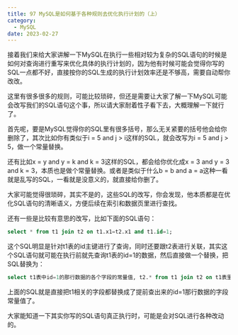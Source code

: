 ```yaml
---
title: 97 MySQL是如何基于各种规则去优化执行计划的（上）
category:
  - MySQL
date: 2023-02-27
---
```


<!-- more -->


接着我们来给大家讲解一下MySQL在执行一些相对较为复杂的SQL语句的时候是如何对查询进行重写来优化具体的执行计划的，因为他有时候可能会觉得你写的SQL一点都不好，直接按你的SQL生成的执行计划效率还是不够高，需要自动帮你改改。

这里有很多很多的规则，可能比较琐碎，但还是需要让大家了解一下MySQL可能会改写我们的SQL语句这个事，所以请大家耐着性子看下去，大概理解一下就行了。

首先呢，要是MySQL觉得你的SQL里有很多括号，那么无关紧要的括号他会给你删除了，其次比如你有类似于i = 5 and j > i这样的SQL，就会改写为i = 5 and j > 5，做一个常量替换。

还有比如x = y and y = k and k = 3这样的SQL，都会给你优化成x = 3 and y = 3 and k = 3，本质也是做个常量替换。或者是类似于什么b = b and a = a这种一看就是乱写的SQL，一看就是没意义的，就直接给你删了。

大家可能觉得很琐碎，其实不是的，这些SQL的改写，你会发现，他本质都是在优化SQL语句的清晰语义，方便后续在索引和数据页里进行查找。

还有一些是比较有意思的改写，比如下面的SQL语句：

```sql
select * from t1 join t2 on t1.x1=t2.x1 and t1.id=1;
```

这个SQL明显是针对t1表的id主键进行了查询，同时还要跟t2表进行关联，其实这个SQL语句就可能在执行前就先查询t1表的id=1的数据，然后直接做一个替换，把SQL替换为：

```sql
select t1表中id=1的那行数据的各个字段的常量值, t2.* from t1 join t2 on t1表里x1字段的常量值=t2.x1;
```

上面的SQL就是直接把t1相关的字段都替换成了提前查出来的id=1那行数据的字段常量值了。

大家能知道一下其实你写的SQL语句真正执行时，可能是会对SQL进行各种改动的。
